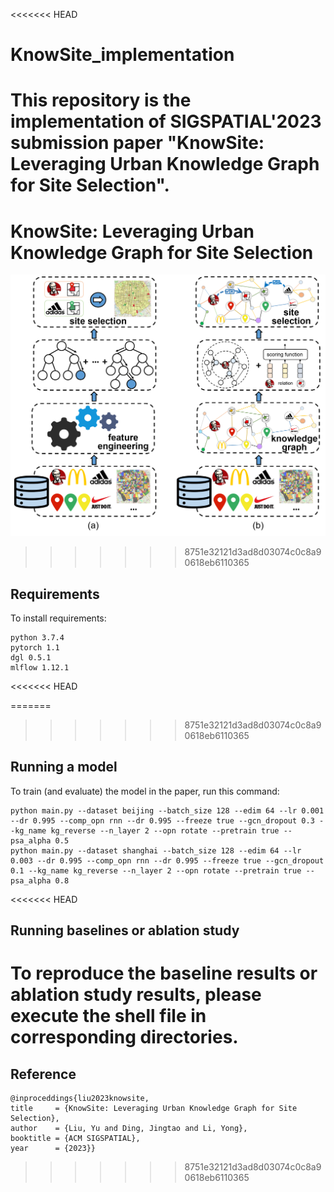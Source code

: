 <<<<<<< HEAD
# KnowSite_implementation
This repository is the implementation of SIGSPATIAL'2023 submission paper "KnowSite: Leveraging Urban Knowledge Graph for Site Selection".
=======
# KnowSite: Leveraging Urban Knowledge Graph for Site Selection

 !["The Comparison of Data-driven Paradigm and Knowledge-driven Paradigm for Site Selection"](./fig_comparsion.png)
>>>>>>> 8751e32121d3ad8d03074c0c8a90618eb6110365

## Requirements

To install requirements:

```setup
python 3.7.4
pytorch 1.1
dgl 0.5.1
mlflow 1.12.1
```

<<<<<<< HEAD

=======
>>>>>>> 8751e32121d3ad8d03074c0c8a90618eb6110365
## Running a model

To train (and evaluate) the model in the paper, run this command:

```
python main.py --dataset beijing --batch_size 128 --edim 64 --lr 0.001 --dr 0.995 --comp_opn rnn --dr 0.995 --freeze true --gcn_dropout 0.3 --kg_name kg_reverse --n_layer 2 --opn rotate --pretrain true --psa_alpha 0.5
python main.py --dataset shanghai --batch_size 128 --edim 64 --lr 0.003 --dr 0.995 --comp_opn rnn --dr 0.995 --freeze true --gcn_dropout 0.1 --kg_name kg_reverse --n_layer 2 --opn rotate --pretrain true --psa_alpha 0.8
```

<<<<<<< HEAD
## Running baselines or ablation study

To reproduce the baseline results or ablation study results, please execute the shell file in corresponding directories.
=======

## Reference

    @inproceddings{liu2023knowsite,
	title 	  = {KnowSite: Leveraging Urban Knowledge Graph for Site Selection},
	author	  = {Liu, Yu and Ding, Jingtao and Li, Yong},
	booktitle = {ACM SIGSPATIAL},
	year      = {2023}}
>>>>>>> 8751e32121d3ad8d03074c0c8a90618eb6110365
